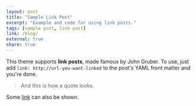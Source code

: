 ```yaml
---
layout: post
title: "Sample Link Post"
excerpt: "Example and code for using link posts."
tags: [sample post, link post]
link: /blog/
external: true
share: true
---
```


This theme supports **link posts**, made famous by John Gruber. To use, just add `link: http://url-you-want-linked` to the post's YAML front matter and you're done.

> And this is how a quote looks.

Some [link](http://www.mademistakes.com) can also be shown.
